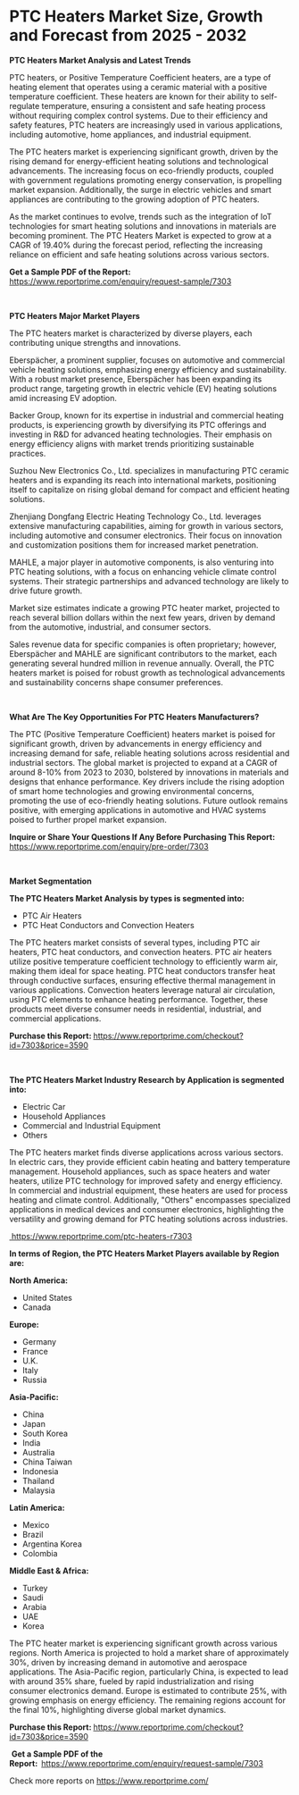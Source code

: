 <p><h1>PTC Heaters Market Size, Growth and Forecast from 2025 - 2032</h1></p><p><strong>PTC Heaters Market Analysis and Latest Trends</strong></p>
<p><p>PTC heaters, or Positive Temperature Coefficient heaters, are a type of heating element that operates using a ceramic material with a positive temperature coefficient. These heaters are known for their ability to self-regulate temperature, ensuring a consistent and safe heating process without requiring complex control systems. Due to their efficiency and safety features, PTC heaters are increasingly used in various applications, including automotive, home appliances, and industrial equipment.</p><p>The PTC heaters market is experiencing significant growth, driven by the rising demand for energy-efficient heating solutions and technological advancements. The increasing focus on eco-friendly products, coupled with government regulations promoting energy conservation, is propelling market expansion. Additionally, the surge in electric vehicles and smart appliances are contributing to the growing adoption of PTC heaters.</p><p>As the market continues to evolve, trends such as the integration of IoT technologies for smart heating solutions and innovations in materials are becoming prominent. The PTC Heaters Market is expected to grow at a CAGR of 19.40% during the forecast period, reflecting the increasing reliance on efficient and safe heating solutions across various sectors.</p></p>
<p><strong>Get a Sample PDF of the Report:&nbsp;</strong> <a href="https://www.reportprime.com/enquiry/request-sample/7303?utm_campaign=2315&utm_medium=2&utm_source=Github&utm_content=ia&utm_term=19032025&utm_id=ptc-heaters">https://www.reportprime.com/enquiry/request-sample/7303</a></p>
<p>&nbsp;</p>
<p><strong>PTC Heaters Major Market Players</strong></p>
<p><p>The PTC heaters market is characterized by diverse players, each contributing unique strengths and innovations. </p><p>Eberspächer, a prominent supplier, focuses on automotive and commercial vehicle heating solutions, emphasizing energy efficiency and sustainability. With a robust market presence, Eberspächer has been expanding its product range, targeting growth in electric vehicle (EV) heating solutions amid increasing EV adoption.</p><p>Backer Group, known for its expertise in industrial and commercial heating products, is experiencing growth by diversifying its PTC offerings and investing in R&D for advanced heating technologies. Their emphasis on energy efficiency aligns with market trends prioritizing sustainable practices.</p><p>Suzhou New Electronics Co., Ltd. specializes in manufacturing PTC ceramic heaters and is expanding its reach into international markets, positioning itself to capitalize on rising global demand for compact and efficient heating solutions.</p><p>Zhenjiang Dongfang Electric Heating Technology Co., Ltd. leverages extensive manufacturing capabilities, aiming for growth in various sectors, including automotive and consumer electronics. Their focus on innovation and customization positions them for increased market penetration.</p><p>MAHLE, a major player in automotive components, is also venturing into PTC heating solutions, with a focus on enhancing vehicle climate control systems. Their strategic partnerships and advanced technology are likely to drive future growth.</p><p>Market size estimates indicate a growing PTC heater market, projected to reach several billion dollars within the next few years, driven by demand from the automotive, industrial, and consumer sectors.</p><p>Sales revenue data for specific companies is often proprietary; however, Eberspächer and MAHLE are significant contributors to the market, each generating several hundred million in revenue annually. Overall, the PTC heaters market is poised for robust growth as technological advancements and sustainability concerns shape consumer preferences.</p></p>
<p>&nbsp;</p>
<p><strong>What Are The Key Opportunities For PTC Heaters Manufacturers?</strong></p>
<p><p>The PTC (Positive Temperature Coefficient) heaters market is poised for significant growth, driven by advancements in energy efficiency and increasing demand for safe, reliable heating solutions across residential and industrial sectors. The global market is projected to expand at a CAGR of around 8-10% from 2023 to 2030, bolstered by innovations in materials and designs that enhance performance. Key drivers include the rising adoption of smart home technologies and growing environmental concerns, promoting the use of eco-friendly heating solutions. Future outlook remains positive, with emerging applications in automotive and HVAC systems poised to further propel market expansion.</p></p>
<p><strong>Inquire or Share Your Questions If Any Before Purchasing This Report:</strong> <a href="https://www.reportprime.com/enquiry/pre-order/7303?utm_campaign=2315&utm_medium=2&utm_source=Github&utm_content=ia&utm_term=19032025&utm_id=ptc-heaters">https://www.reportprime.com/enquiry/pre-order/7303</a></p>
<p>&nbsp;</p>
<p><strong>Market Segmentation</strong></p>
<p><strong>The PTC Heaters Market Analysis by types is segmented into:</strong></p>
<p><ul><li>PTC Air Heaters</li><li>PTC Heat Conductors and Convection Heaters</li></ul></p>
<p><p>The PTC heaters market consists of several types, including PTC air heaters, PTC heat conductors, and convection heaters. PTC air heaters utilize positive temperature coefficient technology to efficiently warm air, making them ideal for space heating. PTC heat conductors transfer heat through conductive surfaces, ensuring effective thermal management in various applications. Convection heaters leverage natural air circulation, using PTC elements to enhance heating performance. Together, these products meet diverse consumer needs in residential, industrial, and commercial applications.</p></p>
<p><strong>Purchase this Report:&nbsp;</strong><a href="https://www.reportprime.com/checkout?id=7303&price=3590&utm_campaign=2315&utm_medium=2&utm_source=Github&utm_content=ia&utm_term=19032025&utm_id=ptc-heaters">https://www.reportprime.com/checkout?id=7303&price=3590</a></p>
<p>&nbsp;</p>
<p><strong>The PTC Heaters Market Industry Research by Application is segmented into:</strong></p>
<p><ul><li>Electric Car</li><li>Household Appliances</li><li>Commercial and Industrial Equipment</li><li>Others</li></ul></p>
<p><p>The PTC heaters market finds diverse applications across various sectors. In electric cars, they provide efficient cabin heating and battery temperature management. Household appliances, such as space heaters and water heaters, utilize PTC technology for improved safety and energy efficiency. In commercial and industrial equipment, these heaters are used for process heating and climate control. Additionally, "Others" encompasses specialized applications in medical devices and consumer electronics, highlighting the versatility and growing demand for PTC heating solutions across industries.</p></p>
<p><a href="https://www.reportprime.com/ptc-heaters-r7303?utm_campaign=2315&utm_medium=2&utm_source=Github&utm_content=ia&utm_term=19032025&utm_id=ptc-heaters">&nbsp;https://www.reportprime.com/ptc-heaters-r7303</a></p>
<p><strong>In terms of Region, the PTC Heaters Market Players available by Region are:</strong></p>
<p>
    <p> <strong> North America: </strong>
        <ul>
            <li>United States</li>
            <li>Canada</li>
        </ul>
        </p> 
    <p> <strong> Europe: </strong>
        <ul>
            <li>Germany</li>
            <li>France</li>
            <li>U.K.</li>
            <li>Italy</li>
            <li>Russia</li>
        </ul>
        </p> 
    <p> <strong> Asia-Pacific: </strong>
        <ul>
            <li>China</li>
            <li>Japan</li>
            <li>South Korea</li>
            <li>India</li>
            <li>Australia</li>
            <li>China Taiwan</li>
            <li>Indonesia</li>
            <li>Thailand</li>
            <li>Malaysia</li>
        </ul>
        </p> 
    <p> <strong> Latin America: </strong>
        <ul>
            <li>Mexico</li>
            <li>Brazil</li>
            <li>Argentina Korea</li>
            <li>Colombia</li>
        </ul>
        </p> 
    <p> <strong> Middle East & Africa: </strong>
        <ul>
            <li>Turkey</li>
            <li>Saudi</li>
            <li>Arabia</li>
            <li>UAE</li>
            <li>Korea</li>
        </ul>
    </p>
    </p>
<p><p>The PTC heater market is experiencing significant growth across various regions. North America is projected to hold a market share of approximately 30%, driven by increasing demand in automotive and aerospace applications. The Asia-Pacific region, particularly China, is expected to lead with around 35% share, fueled by rapid industrialization and rising consumer electronics demand. Europe is estimated to contribute 25%, with growing emphasis on energy efficiency. The remaining regions account for the final 10%, highlighting diverse global market dynamics.</p></p>
<p><strong>Purchase this Report: </strong><a href="https://www.reportprime.com/checkout?id=7303&price=3590&utm_campaign=2315&utm_medium=2&utm_source=Github&utm_content=ia&utm_term=19032025&utm_id=ptc-heaters">https://www.reportprime.com/checkout?id=7303&price=3590</a></p>
<p>&nbsp;<strong>Get a Sample PDF of the Report:&nbsp;&nbsp;</strong><a href="https://www.reportprime.com/enquiry/request-sample/7303?utm_campaign=2315&utm_medium=2&utm_source=Github&utm_content=ia&utm_term=19032025&utm_id=ptc-heaters">https://www.reportprime.com/enquiry/request-sample/7303</a></p>
<p><strong></strong></p>
<p>Check more reports on <a href="https://www.reportprime.com/?utm_campaign=2315&utm_medium=2&utm_source=Github&utm_content=ia&utm_term=19032025&utm_id=ptc-heaters">https://www.reportprime.com/</a></p>